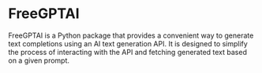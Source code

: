 # FreeGPTAI
FreeGPTAI is a Python package that provides a convenient way to generate text completions using an AI text generation API. It is designed to simplify the process of interacting with the API and fetching generated text based on a given prompt.
